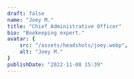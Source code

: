 ```yaml
---
draft: false
name: "Joey M."
title: "Chief Administrative Officer"
bio: "Bookeeping expert."
avatar: {
    src: "/assets/headshots/joey.webp",
    alt: "Joey M."
}
publishDate: "2022-11-08 15:39"
---
```

